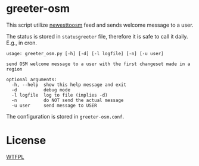 # greeter-osm

This script utilize [newesttoosm](https://neis-one.org/2012/04/where-are-the-new-openstreetmap-contributors/) feed and sends welcome message to a user.

The status is stored in `statusgreeter` file, therefore it is safe to call it daily. E.g., in cron.
```
usage: greeter_osm.py [-h] [-d] [-l logfile] [-n] [-u user]

send OSM welcome message to a user with the first changeset made in a region

optional arguments:
  -h, --help  show this help message and exit
  -d          debug mode
  -l logfile  log to file (implies -d)
  -n          do NOT send the actual message
  -u user     send message to USER
```

The configuration is stored in `greeter-osm.conf`.

# License

[WTFPL](LICENSE)
